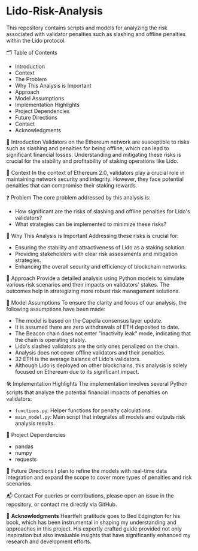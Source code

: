 # Lido-Risk-Analysis

This repository contains scripts and models for analyzing the risk associated with validator penalties such as slashing and offline penalties within the Lido protocol.

🗂️ Table of Contents
- Introduction
- Context
- The Problem
- Why This Analysis is Important
- Approach
- Model Assumptions
- Implementation Highlights
- Project Dependencies
- Future Directions
- Contact
- Acknowledgments

📝 Introduction
Validators on the Ethereum network are susceptible to risks such as slashing and penalties for being offline, which can lead to significant financial losses. Understanding and mitigating these risks is crucial for the stability and profitability of staking operations like Lido.

🧠 Context
In the context of Ethereum 2.0, validators play a crucial role in maintaining network security and integrity. However, they face potential penalties that can compromise their staking rewards.

❓ Problem
The core problem addressed by this analysis is:
- How significant are the risks of slashing and offline penalties for Lido's validators?
- What strategies can be implemented to minimize these risks?

🤔 Why This Analysis is Important
Addressing these risks is crucial for:
- Ensuring the stability and attractiveness of Lido as a staking solution.
- Providing stakeholders with clear risk assessments and mitigation strategies.
- Enhancing the overall security and efficiency of blockchain networks.

🌟 Approach
Provide a detailed analysis using Python models to simulate various risk scenarios and their impacts on validators' stakes. The outcomes help in strategizing more robust risk management solutions.

🔬 Model Assumptions
To ensure the clarity and focus of our analysis, the following assumptions have been made:
- The model is based on the Capella consensus layer update.
- It is assumed there are zero withdrawals of ETH deposited to date.
- The Beacon chain does not enter "inactivity leak" mode, indicating that the chain is operating stably.
- Lido's slashed validators are the only ones penalized on the chain.
- Analysis does not cover offline validators and their penalties.
- 32 ETH is the average balance of Lido's validators.
- Although Lido is deployed on other blockchains, this analysis is solely focused on Ethereum due to its significant impact.

🛠 Implementation Highlights
The implementation involves several Python scripts that analyze the potential financial impacts of penalties on validators:
- `functions.py`: Helper functions for penalty calculations.
- `main_model.py`: Main script that integrates all models and outputs risk analysis results.

🔧 Project Dependencies
- pandas
- numpy
- requests

🔗 Future Directions
I plan to refine the models with real-time data integration and expand the scope to cover more types of penalties and risk scenarios.

📬 Contact
For queries or contributions, please open an issue in the repository, or contact me directly via GitHub.

📌 **Acknowledgments**
Heartfelt gratitude goes to Bed Edgington for his book, which has been instrumental in shaping my understanding and approaches in this project. His expertly crafted guide provided not only inspiration but also invaluable insights that have significantly enhanced my research and development efforts.
